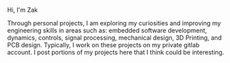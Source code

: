 Hi, I'm Zak

Through personal projects, I am exploring my curiosities and improving my engineering skills in areas such as: embedded software development, dynamics, controls, signal processing, mechanical design, 3D Printing, and PCB design. Typically, I work on these projects on my private gitlab account. I post portions of my projects here that I think could be interesting.
